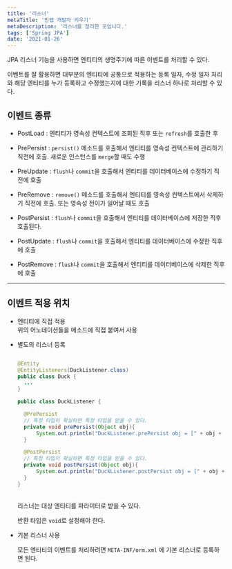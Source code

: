 ```yaml
---
title: '리스너'
metaTitle: '만렙 개발자 키우기'
metaDescription: '리스너를 정리한 곳입니다.'
tags: ['Spring JPA']
date: '2021-01-26'
---
```


JPA 리스너 기능을 사용하면 엔티티의 생명주기에 따른 이벤트를 처리할 수 있다.

이벤트를 잘 활용하면 대부분의 엔티티에 공통으로 적용하는 등록 일자, 수정 일자 처리와 해당 엔티티를 누가 등록하고 수정했는지에 대한 기록을 리스너 하나로 처리할 수 있다.

## 이벤트 종류

- PostLoad : 엔티티가 영속성 컨텍스트에 조회된 직후 또는 `refresh`를 호출한 후

* PrePersist : `persist()` 메소드를 호출해서 엔티티를 영속성 컨텍스트에 관리하기 직전에 호출. 새로운 인스턴스를 `merge`할 때도 수행

- PreUpdate : `flush`나 `commit`을 호출해서 엔티티를 데이터베이스에 수정하기 직전에 호출

* PreRemove : `remove()` 메소드를 호출해서 엔티티를 영속성 컨텍스트에서 삭제하기 직전에 호출. 또는 영속성 전이가 일어날 때도 호출

- PostPersist : `flush`나 `commit`을 호출해서 엔티티를 데이터베이스에 저장한 직후 호출된다.

* PostUpdate : `flush`나 `commit`을 호출해서 엔티티를 데이터베이스에 수정한 직후에 호출

- PostRemove : `flush`나 `commit`을 호출해서 엔티티를 데이터베이스에 삭제한 직후에 호출

---

## 이벤트 적용 위치

- 엔티티에 직접 적용
  <br/>
  위의 어노테이션들을 메소드에 직접 붙여서 사용

* 별도의 리스너 등록
  <br/>

  ```java

  @Entity
  @EntityListeners(DuckListener.class)
  public class Duck {
    ...
  }

  public class DuckListener {

    @PrePersist
    // 특정 타입이 확실하면 특정 타입을 받을 수 있다.
    private void prePersist(Object obj){
        System.out.println("DuckListener.prePersist obj = [" + obj + "]");
    }

    @PostPersist
    // 특정 타입이 확실하면 특정 타입을 받을 수 있다.
    private void postPersist(Object obj){
        System.out.println("DuckListener.postPersist obj = [" + obj + "]");
    }
  }
  ```

  <br/>
  리스너는 대상 엔티티를 파라미터로 받을 수 있다.

  반환 타입은 `void`로 설정해야 한다.

- 기본 리스너 사용

  모든 엔티티의 이벤트를 처리하려면 `META-INF/orm.xml` 에 기본 리스너로 등록하면 된다.
